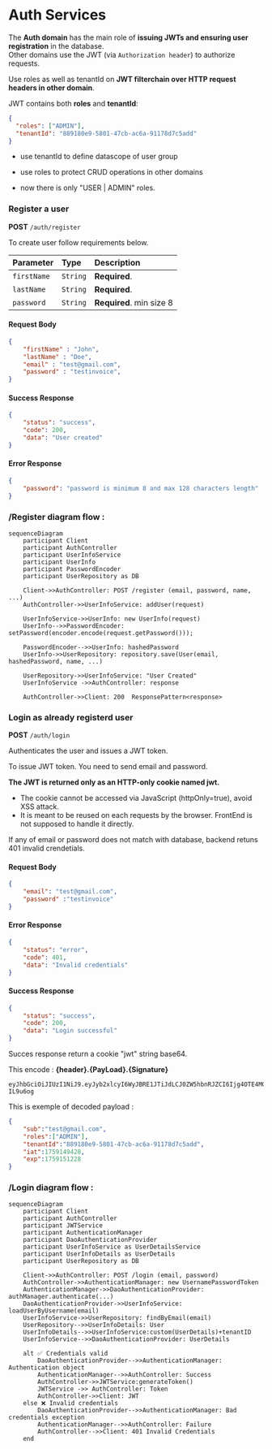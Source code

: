 # Auth Services

The **Auth domain** has the main role of **issuing JWTs and ensuring user registration** in the database.  
Other domains use the JWT (via `Authorization header`) to authorize requests.

Use roles as well as tenantId on **JWT filterchain over HTTP request headers in other domain**.

JWT contains both **roles** and **tenantId**:

```json
{
  "roles": ["ADMIN"],
  "tenantId": "889180e9-5801-47cb-ac6a-91178d7c5add"
}
```
- use tenantId to define datascope of user group

- use roles to protect CRUD operations in other domains

-  now there is only "USER | ADMIN" roles.


### Register a user


**POST** `/auth/register`

To create user follow requirements below.

| Parameter      | Type     | Description                               |
| :------------- | :------- | :---------------------------------------- |
| `firstName`    | `String` | **Required**.                             |
| `lastName`    | `String` | **Required**.                              |
| `password`     | `String` | **Required**.  min size 8                 |


#### Request Body
```json
{
    "firstName" : "John",
    "lastName" : "Doe",
    "email" : "test@gmail.com", 
    "password" : "testinvoice",
}
```

#### Success Response
```json
{
    "status": "success",
    "code": 200,
    "data": "User created"
}
```

#### Error Response
```json
{
    "password": "password is minimum 8 and max 128 characters length"
}
```

### /Register diagram flow : 

```mermaid
sequenceDiagram
    participant Client
    participant AuthController
    participant UserInfoService
    participant UserInfo
    participant PasswordEncoder
    participant UserRepository as DB

    Client->>AuthController: POST /register (email, password, name, ...)
    AuthController->>UserInfoService: addUser(request)

    UserInfoService->>UserInfo: new UserInfo(request)
    UserInfo-->>PasswordEncoder: setPassword(encoder.encode(request.getPassword()));

    PasswordEncoder-->>UserInfo: hashedPassword
    UserInfo->>UserRepository: repository.save(User(email, hashedPassword, name, ...)

    UserRepository->>UserInfoService: "User Created"
    UserInfoService ->>AuthController: response

    AuthController->>Client: 200  ResponsePattern<response>
```

### Login as already registerd user

**POST** `/auth/login`

Authenticates the user and issues a JWT token.

To issue JWT token. You need to send email and password.

**The JWT is returned only as an HTTP-only cookie named jwt.**

* The cookie cannot be accessed via JavaScript (httpOnly=true), avoid XSS attack.
* It is meant to be reused on each requests by the browser. FrontEnd is not supposed to handle it directly.

If any of email or password does not match with database, backend retuns 401 invalid crendetials.


#### Request Body
```json
{
    "email": "test@gmail.com",
    "password" :"testinvoice" 
}         
```
#### Error Response
```json
{
    "status": "error",
    "code": 401,
    "data": "Invalid credentials"
}
```
#### Success Response

```json
{
    "status": "success",
    "code": 200,
    "data": "Login successful"
}
```

Succes response return a cookie "jwt" string base64.

This encode : **{header}.{PayLoad}.{Signature}**

```text
eyJhbGciOiJIUzI1NiJ9.eyJyb2xlcyI6WyJBRE1JTiJdLCJ0ZW5hbnRJZCI6Ijg4OTE4MGU5LTU4MDEtNDdjYi1hYzZhLTkxMTc4ZDdjNWFkZCIsInN1YiI6InRlc3RAZ21haWwuY29tIiwiaWF0IjoxNzU5MTQ5NDI4LCJleHAiOjE3NTkxNTEyMjh9.BFVCipkwRHXyhgS1T3pkJEc5vSp74KRej68-IL9u6og
```

This is exemple of decoded payload :

```json
{
    "sub":"test@gmail.com",
    "roles":["ADMIN"],
    "tenantId":"889180e9-5801-47cb-ac6a-91178d7c5add",
    "iat":1759149428,
    "exp":1759151228
}
```

### /Login diagram flow :

```mermaid
sequenceDiagram
    participant Client
    participant AuthController
    participant JWTService
    participant AuthenticationManager
    participant DaoAuthenticationProvider
    participant UserInfoService as UserDetailsService
    participant UserInfoDetails as UserDetails
    participant UserRepository as DB

    Client->>AuthController: POST /login (email, password)
    AuthController->>AuthenticationManager: new UsernamePasswordToken
    AuthenticationManager->>DaoAuthenticationProvider: authManager.authenticate(...)
    DaoAuthenticationProvider->>UserInfoService: loadUserByUsername(email)
    UserInfoService->>UserRepository: findByEmail(email)
    UserRepository-->>UserInfoDetails: User
    UserInfoDetails-->>UserInfoService:custom(UserDetails)+tenantID
    UserInfoService-->>DaoAuthenticationProvider: UserDetails

    alt ✅ Credentials valid
        DaoAuthenticationProvider-->>AuthenticationManager: Authentication object
        AuthenticationManager-->>AuthController: Success
        AuthController->>JWTService:generateToken()
        JWTService ->> AuthController: Token
        AuthController->>Client: JWT
    else ❌ Invalid credentials
        DaoAuthenticationProvider-->>AuthenticationManager: Bad credentials exception
        AuthenticationManager-->>AuthController: Failure
        AuthController-->>Client: 401 Invalid Credentials
    end
```
